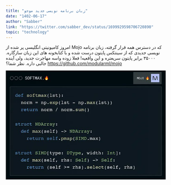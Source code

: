 ```yaml
---
title: "زبان برنامه نویسی جدید موجو"
date: "1402-06-17"
author: "Sabber"
link: "https://twitter.com/sabber_dev/status/1699929598706720890"
topic: "technology"
---
```


امروز کامیونیتی انگلیسی پر شده از Mojo که در دسترس همه قرار گرفته، زبان برنامه نویسی جدیدی که از سینتکس پایتون درست شده و با کتابخونه های این زبان سازگاره.
۳۵۰۰۰ برابر پایتون سریعتره و این واقعیه!
فعلا زوده واسه مهاجرت جدید، ولی آینده جالبی داره.
نظر شما؟
https://github.com/modularml/mojo

![زبان برنامه نویسی جدید موجو](./Mojo-zaban-barnamenevisi.jpg)
